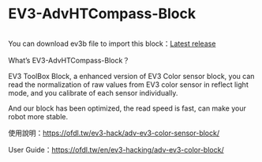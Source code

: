 # EV3-AdvHTCompass-Block
![]()

You can download ev3b file to import this block：[Latest release]()

What’s EV3-AdvHTCompass-Block？

EV3 ToolBox Block, a enhanced version of EV3 Color sensor block, you can read the normalization of raw values from EV3 color sensor in reflect light mode, and you calibrate of each sensor individually.

And our block has been optimized, the read speed is fast, can make your robot more stable.

使用說明：https://ofdl.tw/ev3-hack/adv-ev3-color-sensor-block/

User Guide：https://ofdl.tw/en/ev3-hacking/adv-ev3-color-block/


